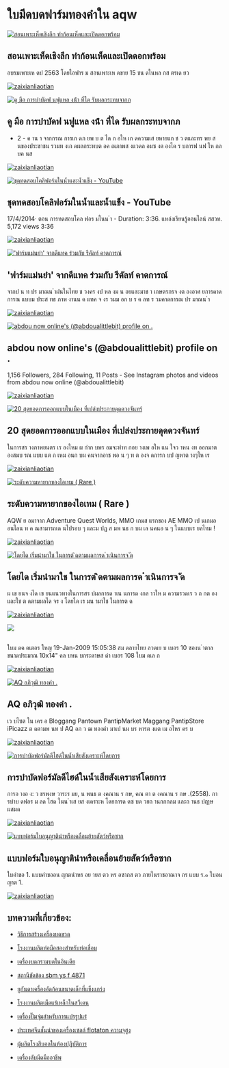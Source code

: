 # ใบมีดบดฟาร์มทองคำใน aqw
<a href="https://mnn.zoosnet.net/LR/Chatpre.aspx?id=MNN94995150&p=https://topgrinding.com/" target="_blank">![สอนเพาะเห็ดเชิงลึก ทำก้อนเห็ดและเปิดดอกพร้อม ](https://github.com/technlg/images/blob/main/44.jpg)</a>
## สอนเพาะเห็ดเชิงลึก ทำก้อนเห็ดและเปิดดอกพร้อม 
อบรมเพาะเห ดป 2563 โดยไอฟาร ม สอนเพาะเห ดขาย 15 ชน ดในหล กส ตรเด ยว 
<a href="https://mnn.zoosnet.net/LR/Chatpre.aspx?id=MNN94995150&p=https://topgrinding.com/" target="_blank"><img src="https://github.com/technlg/images/raw/main/chat11.jpg" alt="zaixianliaotian"/></a><a href="//whatsapp.shibangsoft.com/WhatsApp.php" ><img src="https://github.com/technlg/images/raw/main/chat11.png" alt=""></a>
<a href="https://mnn.zoosnet.net/LR/Chatpre.aspx?id=MNN94995150&p=https://topgrinding.com/" target="_blank">![คู มือ การบําบัดฟ นฟูแหล งน้ํา ที่ได รับผลกระทบจากภ ](https://github.com/technlg/images/blob/main/1.jpg)</a>
## คู มือ การบําบัดฟ นฟูแหล งน้ํา ที่ได รับผลกระทบจากภ 
- 2 - ค าน า จากกรณ การเก ดภ ยพ บ ต ได ก อให เก ดความเส ยหายแก ช ว ตและทร พย ส นของประชาชน รวมท งเก ดผลกระทบต อค ณภาพส งแวดล อมซ งต องได ร บการฟ นฟ ให กล บค นส 
<a href="https://mnn.zoosnet.net/LR/Chatpre.aspx?id=MNN94995150&p=https://topgrinding.com/" target="_blank"><img src="https://github.com/technlg/images/raw/main/chat11.jpg" alt="zaixianliaotian"/></a><a href="//whatsapp.shibangsoft.com/WhatsApp.php" ><img src="https://github.com/technlg/images/raw/main/chat11.png" alt=""></a>
<a href="https://mnn.zoosnet.net/LR/Chatpre.aspx?id=MNN94995150&p=https://topgrinding.com/" target="_blank">![ชุดทดสอบโคลิฟอร์มในน้ำและน้ำแข็ง - YouTube](https://github.com/technlg/images/blob/main/8.jpg)</a>
## ชุดทดสอบโคลิฟอร์มในน้ำและน้ำแข็ง - YouTube
17/4/2014· ตอน การทดสอบโคล ฟอร มในน ำ - Duration: 3:36. แหล่งเรียนรู้ออนไลน์ สสวท. 5,172 views 3:36
<a href="https://mnn.zoosnet.net/LR/Chatpre.aspx?id=MNN94995150&p=https://topgrinding.com/" target="_blank"><img src="https://github.com/technlg/images/raw/main/chat11.jpg" alt="zaixianliaotian"/></a><a href="//whatsapp.shibangsoft.com/WhatsApp.php" ><img src="https://github.com/technlg/images/raw/main/chat11.png" alt=""></a>
<a href="https://mnn.zoosnet.net/LR/Chatpre.aspx?id=MNN94995150&p=https://topgrinding.com/" target="_blank">!['ฟาร์มแม่นยำ' จากดีแทค ร่วมกับ รีคัลท์ คาดการณ์ ](https://github.com/technlg/images/blob/main/18.jpg)</a>
## 'ฟาร์มแม่นยำ' จากดีแทค ร่วมกับ รีคัลท์ คาดการณ์ 
จากป น ท ปร มาณน ำฝนในไทย ช วงคร งป หล งม น อยและมาช า เกษตรกรจ งต องอาศ ยการคาดการณ แบบม ประส ทธ ภาพ งานน ด แทค จ งร วมม อก บ ร ค ลท ร วมคาดการณ ปร มาณน ำ 
<a href="https://mnn.zoosnet.net/LR/Chatpre.aspx?id=MNN94995150&p=https://topgrinding.com/" target="_blank"><img src="https://github.com/technlg/images/raw/main/chat11.jpg" alt="zaixianliaotian"/></a><a href="//whatsapp.shibangsoft.com/WhatsApp.php" ><img src="https://github.com/technlg/images/raw/main/chat11.png" alt=""></a>
<a href="https://mnn.zoosnet.net/LR/Chatpre.aspx?id=MNN94995150&p=https://topgrinding.com/" target="_blank">![abdou now online's (@abdoualittlebit) profile on .](https://github.com/technlg/images/blob/main/64.jpg)</a>
## abdou now online's (@abdoualittlebit) profile on .
1,156 Followers, 284 Following, 11 Posts - See Instagram photos and videos from abdou now online (@abdoualittlebit)
<a href="https://mnn.zoosnet.net/LR/Chatpre.aspx?id=MNN94995150&p=https://topgrinding.com/" target="_blank"><img src="https://github.com/technlg/images/raw/main/chat11.jpg" alt="zaixianliaotian"/></a><a href="//whatsapp.shibangsoft.com/WhatsApp.php" ><img src="https://github.com/technlg/images/raw/main/chat11.png" alt=""></a>
<a href="https://mnn.zoosnet.net/LR/Chatpre.aspx?id=MNN94995150&p=https://topgrinding.com/" target="_blank">![20 สุดยอดการออกแบบในเมือง ที่เปล่งประกายดุดดวงจันทร์](https://github.com/technlg/images/blob/main/5.jpg)</a>
## 20 สุดยอดการออกแบบในเมือง ที่เปล่งประกายดุดดวงจันทร์
ในการสร างภาพยนตร เร องใหม ผ กำก บพร อมจะทำท กอย างเพ อให แน ใจว าหน งท ออกมาต องสมบ รณ แบบ แต ก เหม อนก บผ คนจากอาช พอ น ๆ ท ต องจ ดการก บป ญหาต างๆให เร 
<a href="https://mnn.zoosnet.net/LR/Chatpre.aspx?id=MNN94995150&p=https://topgrinding.com/" target="_blank"><img src="https://github.com/technlg/images/raw/main/chat11.jpg" alt="zaixianliaotian"/></a><a href="//whatsapp.shibangsoft.com/WhatsApp.php" ><img src="https://github.com/technlg/images/raw/main/chat11.png" alt=""></a>
<a href="https://mnn.zoosnet.net/LR/Chatpre.aspx?id=MNN94995150&p=https://topgrinding.com/" target="_blank">![ระดับความหายากของไอเทม ( Rare )](https://github.com/technlg/images/blob/main/45.jpg)</a>
## ระดับความหายากของไอเทม ( Rare )
AQW ย อมาจาก Adventure Quest Worlds, MMO เกมส แรกของ AE MMO เป นเกมออนไลน ท ค ณสามารถเด นไปรอบ ๆ และม ปฏ ส มพ นธ ก บผ เล นคนอ น ๆ ในแบบเร ยลไทม !
<a href="https://mnn.zoosnet.net/LR/Chatpre.aspx?id=MNN94995150&p=https://topgrinding.com/" target="_blank"><img src="https://github.com/technlg/images/raw/main/chat11.jpg" alt="zaixianliaotian"/></a><a href="//whatsapp.shibangsoft.com/WhatsApp.php" ><img src="https://github.com/technlg/images/raw/main/chat11.png" alt=""></a>
<a href="https://mnn.zoosnet.net/LR/Chatpre.aspx?id=MNN94995150&p=https://topgrinding.com/" target="_blank">![โดยได เริ่มนํามาใช ในการต ิดตามผลการด ําเนินการจ ัด ](https://github.com/technlg/images/blob/main/60.jpg)</a>
## โดยได เริ่มนํามาใช ในการต ิดตามผลการด ําเนินการจ ัด 
ผ เข ยนจ งได เข ยนแนวทางในการสร ปผลการด าเน นการด งกล าวให ม ความรวดเร ว ถ กต อง และใช ต ดตามผลได จร ง โดยได เร มน ามาใช ในการต ด 
<a href="https://mnn.zoosnet.net/LR/Chatpre.aspx?id=MNN94995150&p=https://topgrinding.com/" target="_blank"><img src="https://github.com/technlg/images/raw/main/chat11.jpg" alt="zaixianliaotian"/></a><a href="//whatsapp.shibangsoft.com/WhatsApp.php" ><img src="https://github.com/technlg/images/raw/main/chat11.png" alt=""></a>
<a href="https://mnn.zoosnet.net/LR/Chatpre.aspx?id=MNN94995150&p=https://topgrinding.com/" target="_blank">![](https://github.com/technlg/images/blob/main/8.jpg)</a>
## 
ใบม ดค ดเตอร ใหญ 19-Jan-2009 15:05:38 สม ดลายไทย ลวดเย บ เบอร 10 ซองน ำตาล ขนาดประมาณ 10x14" คล บหน บกระดาษส ดำ เบอร 108 ใบม ดเล ก
<a href="https://mnn.zoosnet.net/LR/Chatpre.aspx?id=MNN94995150&p=https://topgrinding.com/" target="_blank"><img src="https://github.com/technlg/images/raw/main/chat11.jpg" alt="zaixianliaotian"/></a><a href="//whatsapp.shibangsoft.com/WhatsApp.php" ><img src="https://github.com/technlg/images/raw/main/chat11.png" alt=""></a>
<a href="https://mnn.zoosnet.net/LR/Chatpre.aspx?id=MNN94995150&p=https://topgrinding.com/" target="_blank">![AQ อภิวุฒิ ทองคำ .](https://github.com/technlg/images/blob/main/25.jpg)</a>
## AQ อภิวุฒิ ทองคำ .
เว บไซต ใน เคร อ Bloggang Pantown PantipMarket Maggang PantipStore iPicazz ต ดตามพ นท ป  AQ อภ ว ฒ ทองคำ มาเป นผ บร หารต งแต เม อไหร คร บ 
<a href="https://mnn.zoosnet.net/LR/Chatpre.aspx?id=MNN94995150&p=https://topgrinding.com/" target="_blank"><img src="https://github.com/technlg/images/raw/main/chat11.jpg" alt="zaixianliaotian"/></a><a href="//whatsapp.shibangsoft.com/WhatsApp.php" ><img src="https://github.com/technlg/images/raw/main/chat11.png" alt=""></a>
<a href="https://mnn.zoosnet.net/LR/Chatpre.aspx?id=MNN94995150&p=https://topgrinding.com/" target="_blank">![การบำบัดฟอร์มัลดีไฮด์ในน้ำเสียสังเคราะห์โดยการ ](https://github.com/technlg/images/blob/main/34.jpg)</a>
## การบำบัดฟอร์มัลดีไฮด์ในน้ำเสียสังเคราะห์โดยการ 
การอ างอ ง: ว ชรพงษ วาระร มย, น พนธ ต งคณาน ร กษ, คณ ตา ต งคณาน ร กษ .(2558). การบำบ ดฟอร ม ลด ไฮด ในน ำเส ยส งเคราะห โดยการด ดซ บด วยถ านกกกลม และถ านธ ปฤาษ ผสมด 
<a href="https://mnn.zoosnet.net/LR/Chatpre.aspx?id=MNN94995150&p=https://topgrinding.com/" target="_blank"><img src="https://github.com/technlg/images/raw/main/chat11.jpg" alt="zaixianliaotian"/></a><a href="//whatsapp.shibangsoft.com/WhatsApp.php" ><img src="https://github.com/technlg/images/raw/main/chat11.png" alt=""></a>
<a href="https://mnn.zoosnet.net/LR/Chatpre.aspx?id=MNN94995150&p=https://topgrinding.com/" target="_blank">![แบบฟอร์มใบอนุญาตินำหรือเคลื่อนย้ายสัตว์หรือซาก ](https://github.com/technlg/images/blob/main/40.jpg)</a>
## แบบฟอร์มใบอนุญาตินำหรือเคลื่อนย้ายสัตว์หรือซาก 
ใบคำขอ 1. แบบคำขออน ญาตนำหร อย ายส ตว หร อซากส ตว ภายในราชอาณาจ กร แบบ ร.๑ ใบอน ญาต 1.
<a href="https://mnn.zoosnet.net/LR/Chatpre.aspx?id=MNN94995150&p=https://topgrinding.com/" target="_blank"><img src="https://github.com/technlg/images/raw/main/chat11.jpg" alt="zaixianliaotian"/></a><a href="//whatsapp.shibangsoft.com/WhatsApp.php" ><img src="https://github.com/technlg/images/raw/main/chat11.png" alt=""></a>
## บทความที่เกี่ยวข้อง:
* [วิธีการสร้างเครื่องบดขวด](%E0%B8%A7%E0%B8%B4%E0%B8%98%E0%B8%B5%E0%B8%81%E0%B8%B2%E0%B8%A3%E0%B8%AA%E0%B8%A3%E0%B9%89%E0%B8%B2%E0%B8%87%E0%B9%80%E0%B8%84%E0%B8%A3%E0%B8%B7%E0%B9%88%E0%B8%AD%E0%B8%87%E0%B8%9A%E0%B8%94%E0%B8%82%E0%B8%A7%E0%B8%94.md)
* [โรงงานผลิตท่อมือสองสำหรับท่อเชื่อม](%E0%B9%82%E0%B8%A3%E0%B8%87%E0%B8%87%E0%B8%B2%E0%B8%99%E0%B8%9C%E0%B8%A5%E0%B8%B4%E0%B8%95%E0%B8%97%E0%B9%88%E0%B8%AD%E0%B8%A1%E0%B8%B7%E0%B8%AD%E0%B8%AA%E0%B8%AD%E0%B8%87%E0%B8%AA%E0%B8%B3%E0%B8%AB%E0%B8%A3%E0%B8%B1%E0%B8%9A%E0%B8%97%E0%B9%88%E0%B8%AD%E0%B9%80%E0%B8%8A%E0%B8%B7%E0%B9%88%E0%B8%AD%E0%B8%A1.md)
* [เครื่องบดกรามบดในอินเดีย](%E0%B9%80%E0%B8%84%E0%B8%A3%E0%B8%B7%E0%B9%88%E0%B8%AD%E0%B8%87%E0%B8%9A%E0%B8%94%E0%B8%81%E0%B8%A3%E0%B8%B2%E0%B8%A1%E0%B8%9A%E0%B8%94%E0%B9%83%E0%B8%99%E0%B8%AD%E0%B8%B4%E0%B8%99%E0%B9%80%E0%B8%94%E0%B8%B5%E0%B8%A2.md)
* [สถานีขัดข้อง sbm ys f 4871](%E0%B8%AA%E0%B8%96%E0%B8%B2%E0%B8%99%E0%B8%B5%E0%B8%82%E0%B8%B1%E0%B8%94%E0%B8%82%E0%B9%89%E0%B8%AD%E0%B8%87%20sbm%20ys%20f%204871.md)
* [ยูกันดาเครื่องอัดก้อนขนาดเล็กที่แข็งแกร่ง](%E0%B8%A2%E0%B8%B9%E0%B8%81%E0%B8%B1%E0%B8%99%E0%B8%94%E0%B8%B2%E0%B9%80%E0%B8%84%E0%B8%A3%E0%B8%B7%E0%B9%88%E0%B8%AD%E0%B8%87%E0%B8%AD%E0%B8%B1%E0%B8%94%E0%B8%81%E0%B9%89%E0%B8%AD%E0%B8%99%E0%B8%82%E0%B8%99%E0%B8%B2%E0%B8%94%E0%B9%80%E0%B8%A5%E0%B9%87%E0%B8%81%E0%B8%97%E0%B8%B5%E0%B9%88%E0%B9%81%E0%B8%82%E0%B9%87%E0%B8%87%E0%B9%81%E0%B8%81%E0%B8%A3%E0%B9%88%E0%B8%87.md)
* [โรงงานผลิตเม็ดแร่เหล็กในสวีเดน](%E0%B9%82%E0%B8%A3%E0%B8%87%E0%B8%87%E0%B8%B2%E0%B8%99%E0%B8%9C%E0%B8%A5%E0%B8%B4%E0%B8%95%E0%B9%80%E0%B8%A1%E0%B9%87%E0%B8%94%E0%B9%81%E0%B8%A3%E0%B9%88%E0%B9%80%E0%B8%AB%E0%B8%A5%E0%B9%87%E0%B8%81%E0%B9%83%E0%B8%99%E0%B8%AA%E0%B8%A7%E0%B8%B5%E0%B9%80%E0%B8%94%E0%B8%99.md)
* [เครื่องปั๊มจุ่มสำหรับการแปรรูปแร่](%E0%B9%80%E0%B8%84%E0%B8%A3%E0%B8%B7%E0%B9%88%E0%B8%AD%E0%B8%87%E0%B8%9B%E0%B8%B1%E0%B9%8A%E0%B8%A1%E0%B8%88%E0%B8%B8%E0%B9%88%E0%B8%A1%E0%B8%AA%E0%B8%B3%E0%B8%AB%E0%B8%A3%E0%B8%B1%E0%B8%9A%E0%B8%81%E0%B8%B2%E0%B8%A3%E0%B9%81%E0%B8%9B%E0%B8%A3%E0%B8%A3%E0%B8%B9%E0%B8%9B%E0%B9%81%E0%B8%A3%E0%B9%88.md)
* [ประเทศจีนชั้นนำของเครื่องเซลล์ flotaton ความจุสูง](%E0%B8%9B%E0%B8%A3%E0%B8%B0%E0%B9%80%E0%B8%97%E0%B8%A8%E0%B8%88%E0%B8%B5%E0%B8%99%E0%B8%8A%E0%B8%B1%E0%B9%89%E0%B8%99%E0%B8%99%E0%B8%B3%E0%B8%82%E0%B8%AD%E0%B8%87%E0%B9%80%E0%B8%84%E0%B8%A3%E0%B8%B7%E0%B9%88%E0%B8%AD%E0%B8%87%E0%B9%80%E0%B8%8B%E0%B8%A5%E0%B8%A5%E0%B9%8C%20flotaton%20%E0%B8%84%E0%B8%A7%E0%B8%B2%E0%B8%A1%E0%B8%88%E0%B8%B8%E0%B8%AA%E0%B8%B9%E0%B8%87.md)
* [ผู้ผลิตโรงสีบอลในห้องปฏิบัติการ](%E0%B8%9C%E0%B8%B9%E0%B9%89%E0%B8%9C%E0%B8%A5%E0%B8%B4%E0%B8%95%E0%B9%82%E0%B8%A3%E0%B8%87%E0%B8%AA%E0%B8%B5%E0%B8%9A%E0%B8%AD%E0%B8%A5%E0%B9%83%E0%B8%99%E0%B8%AB%E0%B9%89%E0%B8%AD%E0%B8%87%E0%B8%9B%E0%B8%8F%E0%B8%B4%E0%B8%9A%E0%B8%B1%E0%B8%95%E0%B8%B4%E0%B8%81%E0%B8%B2%E0%B8%A3.md)
* [เครื่องลับมีดมืออาชีพ](%E0%B9%80%E0%B8%84%E0%B8%A3%E0%B8%B7%E0%B9%88%E0%B8%AD%E0%B8%87%E0%B8%A5%E0%B8%B1%E0%B8%9A%E0%B8%A1%E0%B8%B5%E0%B8%94%E0%B8%A1%E0%B8%B7%E0%B8%AD%E0%B8%AD%E0%B8%B2%E0%B8%8A%E0%B8%B5%E0%B8%9E.md)
